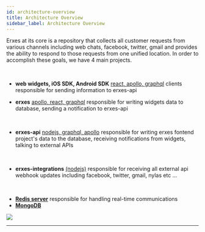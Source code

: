 ```yaml
---
id: architecture-overview
title: Architecture Overview
sidebar_label: Architecture Overview
---
```


<!--Content-->
Erxes at its core is a repository that collects all customer requests from various channels including web chats, facebook, twitter, gmail and provides the ability to respond to those requests from one unified location. In order to accomplish these goals, we have 4 main projects.

<br />

+ <b>web widgets, iOS SDK, Android SDK</b>
<a href="https://www.apollographql.com/docs/react/" target="__blank">react, apollo, graphql</a> clients responsible for sending information to erxes-api

+ <b>erxes</b> <a href="https://www.apollographql.com/docs/react/" target="__blank">apollo, react, graphql</a> 
responsible for writing widgets data to database, sending a notification to erxes-api 
<br />

+ <b>erxes-api</b> <a href="https://www.apollographql.com/docs/apollo-server" target="__blank">nodejs, graphql, apollo</a> responsible for writing erxes fontend project's data to the database, receiving notifications from widgets, talking to external APIs 
<br />

+ <b>erxes-integrations</b> <a href="https://www.apollographql.com/docs/apollo-server" target="__blank">(nodejs)</a> responsible for receiving all external api webhook updates including facebook, twitter, gmail, nylas etc ...
<br />

+ <b><a href="https://redis.io/">Redis server</a></b> responsible for handling real-time communications
+ <b><a href="https://www.mongodb.com/">MongoDB</a></b>

<div>
  <img src="https://erxes-docs.s3-us-west-2.amazonaws.com/erxes_architecture.png" />
</div>

---
